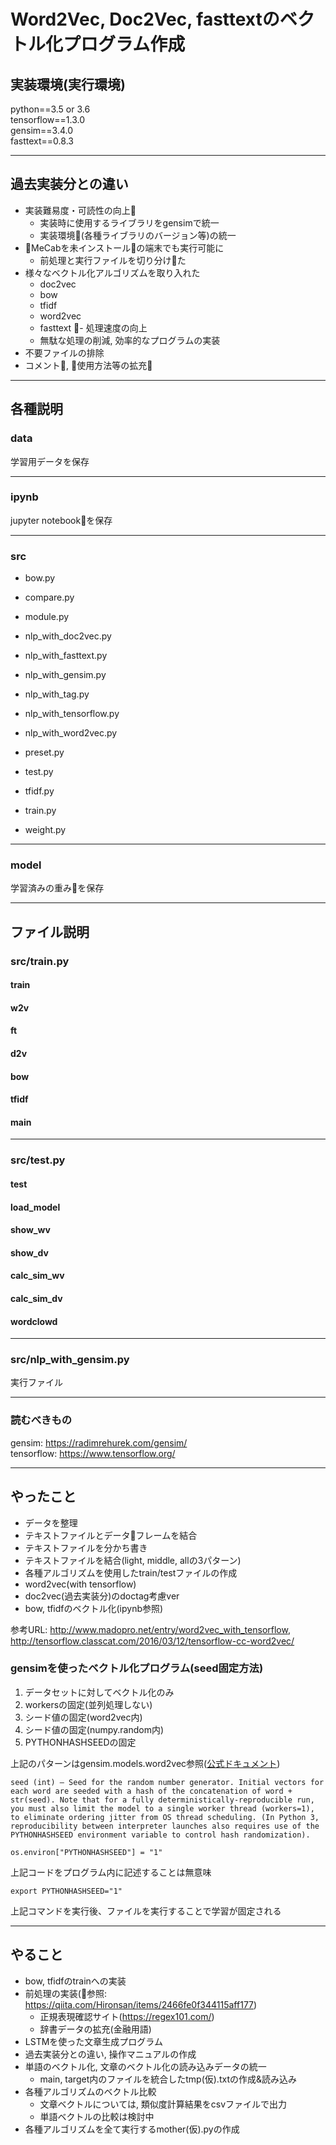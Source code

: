 # Word2Vec, Doc2Vec, fasttextのベクトル化プログラム作成

## 実装環境(実行環境)

python==3.5 or 3.6<br>
tensorflow==1.3.0<br>
gensim==3.4.0<br>
fasttext==0.8.3

***

##  過去実装分との違い

- 実装難易度・可読性の向上
    - 実装時に使用するライブラリをgensimで統一
    - 実装環境(各種ライブラリのバージョン等)の統一
- MeCabを未インストールの端末でも実行可能に
    - 前処理と実行ファイルを切り分けた
- 様々なベクトル化アルゴリズムを取り入れた
    - doc2vec
    - bow
    - tfidf
    - word2vec
    - fasttext
- 処理速度の向上
    - 無駄な処理の削減, 効率的なプログラムの実装
- 不要ファイルの排除
- コメント, 使用方法等の拡充

***

## 各種説明

### data

学習用データを保存

***

### ipynb

jupyter notebookを保存

***

### src

- bow.py
- compare.py
- module.py

- nlp_with_doc2vec.py
- nlp_with_fasttext.py
- nlp_with_gensim.py
- nlp_with_tag.py
- nlp_with_tensorflow.py
- nlp_with_word2vec.py

- preset.py
- test.py
- tfidf.py
- train.py
- weight.py


***

### model

学習済みの重みを保存

***

## ファイル説明

### src/train.py

#### train

#### w2v

#### ft

#### d2v

#### bow

#### tfidf

#### main

***

### src/test.py

#### test

#### load_model

#### show_wv

#### show_dv

#### calc_sim_wv

#### calc_sim_dv

#### wordclowd

***

### src/nlp_with_gensim.py

実行ファイル

***

### 読むべきもの

gensim: https://radimrehurek.com/gensim/<br>
tensorflow: https://www.tensorflow.org/<br>

***

## やったこと

- データを整理
- テキストファイルとデータフレームを結合
- テキストファイルを分かち書き
- テキストファイルを結合(light, middle, allの3パターン)
- 各種アルゴリズムを使用したtrain/testファイルの作成
- word2vec(with tensorflow)
- doc2vec(過去実装分)のdoctag考慮ver
- bow, tfidfのベクトル化(ipynb参照)

参考URL: http://www.madopro.net/entry/word2vec_with_tensorflow,
http://tensorflow.classcat.com/2016/03/12/tensorflow-cc-word2vec/

### gensimを使ったベクトル化プログラム(seed固定方法)

1. データセットに対してベクトル化のみ
2. workersの固定(並列処理しない)
3. シード値の固定(word2vec内)
4. シード値の固定(numpy.random内)
5. PYTHONHASHSEEDの固定

上記のパターンはgensim.models.word2vec参照([公式ドキュメント](https://radimrehurek.com/gensim/models/word2vec.html))

    seed (int) – Seed for the random number generator. Initial vectors for each word are seeded with a hash of the concatenation of word + str(seed). Note that for a fully deterministically-reproducible run, you must also limit the model to a single worker thread (workers=1), to eliminate ordering jitter from OS thread scheduling. (In Python 3, reproducibility between interpreter launches also requires use of the PYTHONHASHSEED environment variable to control hash randomization).


`os.environ["PYTHONHASHSEED"] = "1"`

上記コードをプログラム内に記述することは無意味

`export PYTHONHASHSEED="1"`

上記コマンドを実行後、ファイルを実行することで学習が固定される

***

## やること

- bow, tfidfのtrainへの実装
- 前処理の実装(参照: https://qiita.com/Hironsan/items/2466fe0f344115aff177)
    - 正規表現確認サイト(https://regex101.com/)
    - 辞書データの拡充(金融用語)
- LSTMを使った文章生成プログラム
- 過去実装分との違い, 操作マニュアルの作成
- 単語のベクトル化, 文章のベクトル化の読み込みデータの統一
    - main, target内のファイルを統合したtmp(仮).txtの作成&読み込み
- 各種アルゴリズムのベクトル比較
    - 文章ベクトルについては, 類似度計算結果をcsvファイルで出力
    - 単語ベクトルの比較は検討中
- 各種アルゴリズムを全て実行するmother(仮).pyの作成

